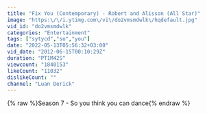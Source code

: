 ```yaml
---
title: "Fix You (Contemporary) - Robert and Alisson (All Star)"
image: "https:\/\/i.ytimg.com\/vi\/do2vmsmdwlk\/hqdefault.jpg"
vid_id: "do2vmsmdwlk"
categories: "Entertainment"
tags: ["sytycd","so","you"]
date: "2022-05-13T05:56:32+03:00"
vid_date: "2012-06-15T00:10:29Z"
duration: "PT1M42S"
viewcount: "1840153"
likeCount: "11032"
dislikeCount: ""
channel: "Luan Derick"
---
```

{% raw %}Season 7 - So you think you can dance{% endraw %}
